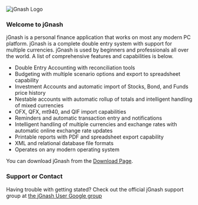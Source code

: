 ![jGnash Logo](http://jgnash.github.io/img/jgnash-logo.png)

### Welcome to jGnash
jGnash is a personal finance application that works on most any modern PC platform. jGnash is a complete double entry system with support for multiple currencies. jGnash is used by beginners and professionals all over the world. A list of comprehensive features and capabilities is below.

* Double Entry Accounting with reconciliation tools
* Budgeting with multiple scenario options and export to spreadsheet capability
* Investment Accounts and automatic import of Stocks, Bond, and Funds price history
* Nestable accounts with automatic rollup of totals and intelligent handling of mixed currencies
* OFX, QFX, mt940, and QIF import capabilities
* Reminders and automatic transaction entry and notifications
* Intelligent handling of multiple currencies and exchange rates with automatic online exchange rate updates
* Printable reports with PDF and spreadsheet export capability
* XML and relational database file formats
* Operates on any modern operating system

You can download jGnash from the [Download Page](https://sourceforge.net/projects/jgnash/files/Active%20Stable%202.x/).

### Support or Contact
Having trouble with getting stated? Check out the official jGnash support group at [ the jGnash User Google group](https://groups.google.com/forum/#!forum/jgnash-user)
